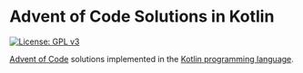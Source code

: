 # Advent of Code Solutions in Kotlin

[![License: GPL v3](https://img.shields.io/badge/License-GPLv3-blue.svg)](https://www.gnu.org/licenses/gpl-3.0)

[Advent of Code](https://adventofcode.com/) solutions implemented in the [Kotlin programming language](https://kotlinlang.org/).
